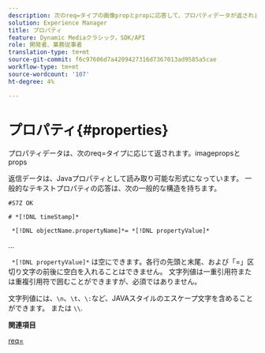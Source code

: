 ```yaml
---
description: 次のreq=タイプの画像propとpropに応答して、プロパティデータが返されます。
solution: Experience Manager
title: プロパティ
feature: Dynamic Mediaクラシック，SDK/API
role: 開発者、業務従事者
translation-type: tm+mt
source-git-commit: f6c97606d7a4209427316d7367013ad9585a5cae
workflow-type: tm+mt
source-wordcount: '107'
ht-degree: 4%

---
```



# プロパティ{#properties}

プロパティデータは、次のreq=タイプに応じて返されます。imagepropsとprops

返信データは、Javaプロパティとして読み取り可能な形式になっています。 一般的なテキストプロパティの応答は、次の一般的な構造を持ちます。

`#S7Z OK`

`# *[!DNL timeStamp]*`

` *[!DNL objectName.propertyName]*= *[!DNL propertyValue]*`

...

` *[!DNL propertyValue]*` は空にできます。各行の先頭と末尾、および「=」区切り文字の前後に空白を入れることはできません。 文字列値は一重引用符または重複引用符で囲むことができますが、必須ではありません。

文字列値には、`\n`、`\t`、`\:`など、JAVAスタイルのエスケープ文字を含めることができます。 または `\\`.

**関連項目**

[req=](../../../../../ir-api/http-protocol/image-rendering-api-ref/c-ir-http-protocol-ref/c-ir-http-protocol-command-reference/r-ir-req.md#reference-792b1a663fb64261bd2de2a209b847fb)
